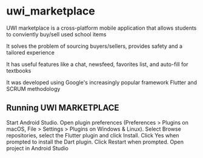 # uwi_marketplace

UWI marketplace is a cross-platform mobile application that allows students to conviently buy/sell used school items​

It solves the problem of sourcing buyers/sellers, provides safety and a tailored experience​

It has useful features like a chat, newsfeed, favorites list, and auto-fill for textbooks​

It was developed using Google's increasingly popular framework Flutter and SCRUM methodology ​

## Running UWI MARKETPLACE 
Start Android Studio.
Open plugin preferences (Preferences > Plugins on macOS, File > Settings > Plugins on Windows & Linux).
Select Browse repositories, select the Flutter plugin and click Install.
Click Yes when prompted to install the Dart plugin.
Click Restart when prompted.
Open project in Android Studio 

